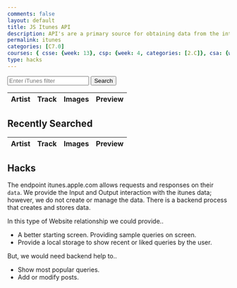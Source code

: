 ```yaml
---
comments: false
layout: default
title: JS Itunes API
description: API's are a primary source for obtaining data from the internet.  There is imformation in API's for almost any interest.
permalink: itunes
categories: [C7.0]
courses: { csse: {week: 13}, csp: {week: 4, categories: [2.C]}, csa: {week: 2} }
type: hacks
---
```

<!-- Input box and button for filter -->
<div>
  <input type="text" id="filterInput" placeholder="Enter iTunes filter">
  <button onclick="fetchData()">Search</button>
</div>

<!-- HTML table fragment for page -->
<table>
  <thead>
    <tr>
      <th>Artist</th>
      <th>Track</th>
      <th>Images</th>
      <th>Preview</th>
    </tr>
  </thead>
  <tbody id="result">
    <!-- generated rows -->
  </tbody>
</table>

<h2> Recently Searched </h2>

<table>
  <thead>
    <tr>
      <th>Artist</th>
      <th>Track</th>
      <th>Images</th>
      <th>Preview</th>
    </tr>
  </thead>
  <tbody id="local-storage">
    <!-- generated rows -->
  </tbody>
</table>

<!-- Script is laid out in a sequence (no function) and will execute when the page is loaded -->
<script>
  // prepare HTML result container for new output
  const resultContainer = document.getElementById("result");
  const localStorageContainer = document.getElementById("local-storage");

  // function to fetch data based on user input
  function fetchData() {
    // clear previous results
    resultContainer.innerHTML = "";

    // get user input
    const filterInput = document.getElementById("filterInput");
    const filter = filterInput.value;

    // prepare fetch options
    const url = "https://itunes.apple.com/search?term=" + encodeURIComponent(filter);
    const headers = {
      method: 'GET',
      mode: 'cors',
      cache: 'default',
      credentials: 'omit',
      headers: {
        'Content-Type': 'application/json'
      },
    };

    // fetch the API
    fetch(url, headers)
      .then(response => {
        // check for response errors
        if (response.status !== 200) {
          const errorMsg = 'Database response error: ' + response.status;
          console.log(errorMsg);
          const tr = document.createElement("tr");
          const td = document.createElement("td");
          td.innerHTML = errorMsg;
          tr.appendChild(td);
          resultContainer.appendChild(tr);
          return;
        }
        // valid response will have JSON data
        response.json().then(data => {
          console.log(data);

          // Music data - limit to the first five results
          for (let i = 0; i < 5 && i < data.results.length; i++) {
            const row = data.results[i];

            // tr for each row
            const tr = document.createElement("tr");
            // td for each column
            const artist = document.createElement("td");
            const track = document.createElement("td");
            const image = document.createElement("td");
            const preview = document.createElement("td");

            // data is specific to the API
            artist.innerHTML = row.artistName;
            track.innerHTML = row.trackName;
            // create preview image
            const img = document.createElement("img");
            img.src = row.artworkUrl100;
            image.appendChild(img);
            // create preview player
            const audio = document.createElement("audio");
            audio.controls = true;
            const source = document.createElement("source");
            source.src = row.previewUrl;
            source.type = "audio/mp4";
            audio.appendChild(source);
            preview.appendChild(audio);

            // this builds td's into tr
            tr.appendChild(artist);
            tr.appendChild(track);
            tr.appendChild(image);
            tr.appendChild(preview);

            // add HTML to container
            resultContainer.appendChild(tr);

            // Store data in local storage
            const recentlySearched = JSON.parse(localStorage.getItem("recentlySearched")) || [];
            recentlySearched.push({
              artist: row.artistName,
              track: row.trackName,
              image: row.artworkUrl100,
              preview: row.previewUrl,
            });
            localStorage.setItem("recentlySearched", JSON.stringify(recentlySearched));

            // Update the Recently Searched table
            updateRecentlySearchedTable();
          }
        });
      })
      .catch(err => {
        console.error(err);
        const tr = document.createElement("tr");
        const td = document.createElement("td");
        td.innerHTML = err;
        tr.appendChild(td);
        resultContainer.appendChild(tr);
      });
  }

  // Function to update the Recently Searched table
  function updateRecentlySearchedTable() {
    const recentlySearched = JSON.parse(localStorage.getItem("recentlySearched")) || [];
    const localStorageContainer = document.getElementById("local-storage");
    localStorageContainer.innerHTML = "";

    for (const item of recentlySearched) {
      const tr = document.createElement("tr");
      const artist = document.createElement("td");
      const track = document.createElement("td");
      const image = document.createElement("td");
      const preview = document.createElement("td");

      artist.innerHTML = item.artist;
      track.innerHTML = item.track;

      // create preview image
      const img = document.createElement("img");
      img.src = item.image;
      image.appendChild(img);

      // create preview player
      const audio = document.createElement("audio");
      audio.controls = true;
      const source = document.createElement("source");
      source.src = item.preview;
      source.type = "audio/mp4";
      audio.appendChild(source);
      preview.appendChild(audio);

      tr.appendChild(artist);
      tr.appendChild(track);
      tr.appendChild(image);
      tr.appendChild(preview);

      localStorageContainer.appendChild(tr);
    }
  }

  // Call updateRecentlySearchedTable to initialize it
  updateRecentlySearchedTable();
</script>





## Hacks
The endpoint itunes.apple.com allows requests and responses on their `data`.   We provide the Input and Output interaction with the itunes data;  however, we do not create or manage the data.  There is a backend process that creates and stores data.  

In this type of Website relationship we could provide..
- A better starting screen.  Providing sample queries on screen.
-  Provide a local storage to show recent or liked queries by the user.

But, we would need backend help to..
- Show most popular queries.
- Add or modify posts.

